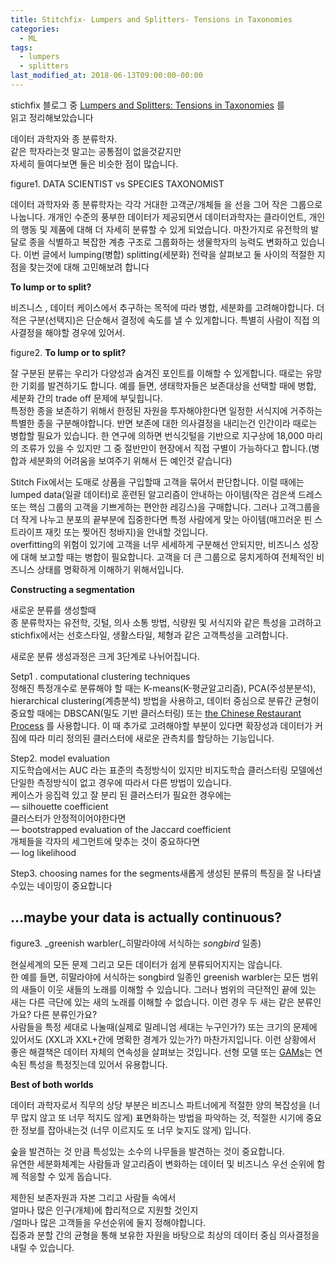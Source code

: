 ```yaml
---
title: Stitchfix- Lumpers and Splitters- Tensions in Taxonomies
categories:
  - ML
tags:
  - lumpers 
  - splitters
last_modified_at: 2018-06-13T09:00:00-00:00
---
```



stichfix 블로그 중 [Lumpers and Splitters: Tensions in Taxonomies](https://multithreaded.stitchfix.com/blog/2018/04/05/lumpers-and-splitters/) 를  
읽고 정리해보았습니다

데이터 과학자와 종 분류학자.  
같은 학자라는것 말고는 공통점이 없을것같지만  
자세히 들여다보면 둘은 비슷한 점이 많습니다.

figure1. DATA SCIENTIST vs SPECIES TAXONOMIST

데이터 과학자와 종 분류학자는 각각 거대한 고객군/개체들 을 선을 그어 작은 그룹으로 나눕니다. 개개인 수준의 풍부한 데이터가 제공되면서 데이터과학자는 클라이언트, 개인의 행동 및 제품에 대해 더 자세히 분류할 수 있게 되었습니다. 마찬가지로 유전학의 발달로 종을 식별하고 복잡한 계층 구조로 그룹화하는 생물학자의 능력도 변화하고 있습니다. 이번 글에서 lumping(병합) splitting(세분화) 전략을 살펴보고 둘 사이의 적절한 지점을 찾는것에 대해 고민해보려 합니다

**To lump or to split?**

비즈니스 , 데이터 케이스에서 추구하는 목적에 따라 병합, 세분화를 고려해야합니다. 더 적은 구분(선택지)은 단순해서 결정에 속도를 낼 수 있게합니다. 특별히 사람이 직접 의사결정을 해야할 경우에 있어서.

figure2. **To lump or to split?**

잘 구분된 분류는 우리가 다양성과 숨겨진 포인트를 이해할 수 있게합니다. 때로는 유망한 기회를 발견하기도 합니다. 예를 들면, 생태학자들은 보존대상을 선택할 때에 병합, 세분화 간의 trade off 문제에 부딪힙니다.  
특정한 종을 보존하기 위해서 한정된 자원을 투자해야한다면 일정한 서식지에 거주하는 특별한 종을 구분해야합니다. 반면 보존에 대한 의사결정을 내리는건 인간이라 때로는 병합할 필요가 있습니다. 한 연구에 의하면 번식깃털을 기반으로 지구상에 18,000 마리의 조류가 있을 수 있지만 그 중 절반만이 현장에서 직접 구별이 가능하다고 합니다.(병합과 세분화의 어려움을 보여주기 위해서 든 예인것 같습니다)

Stitch Fix에서는 도매로 상품을 구입할때 고객을 묶어서 판단합니다. 이럴 때에는 lumped data(일괄 데이터)로 훈련된 알고리즘이 안내하는 아이템(작은 검은색 드레스 또는 핵심 그룹의 고객을 기쁘게하는 편안한 레깅스)을 구매합니다. 그러나 고객그룹을 더 작게 나누고 분포의 끝부분에 집중한다면 특정 사람에게 맞는 아이템(매끄러운 핀 스트라이프 재킷 또는 찢어진 청바지)을 안내할 것입니다.  
overfitting의 위험이 있기에 고객을 너무 세세하게 구분해선 안되지만, 비즈니스 성장에 대해 보고할 때는 병합이 필요합니다. 고객을 더 큰 그룹으로 뭉치게하여 전체적인 비즈니스 상태를 명확하게 이해하기 위해서입니다.

**Constructing a segmentation**

새로운 분류를 생성할때  
종 분류학자는 유전학, 깃털, 의사 소통 방법, 식량원 및 서식지와 같은 특성을 고려하고 stichfix에서는 선호스타일, 생활스타일, 체형과 같은 고객특성을 고려합니다.

새로운 분류 생성과정은 크게 3단계로 나뉘어집니다.

Setp1 . computational clustering techniques  
정해진 특정개수로 분류해야 할 때는 K-means(K-평균알고리즘), PCA(주성분분석), hierarchical clustering(계층분석) 방법을 사용하고, 데이터 중심으로 분류간 균형이 중요할 때에는 DBSCAN(밀도 기반 클러스터링) 또는 [the Chinese Restaurant Process](https://en.wikipedia.org/wiki/Chinese_restaurant_process) 를 사용합니다. 이 때 추가로 고려해야할 부분이 있다면 확장성과 데이터가 커짐에 따라 미리 정의된 클러스터에 새로운 관측치를 할당하는 기능입니다.

Step2. model evaluation  
지도학습에서는 AUC 라는 표준의 측정방식이 있지만 비지도학습 클러스터링 모델에선 단일한 측정방식이 없고 경우에 따라서 다른 방법이 있습니다.  
케이스가 응집력 있고 잘 분리 된 클러스터가 필요한 경우에는  
— silhouette coefficient  
클러스터가 안정적이어야한다면  
— bootstrapped evaluation of the Jaccard coefficient  
개체들을 각자의 세그먼트에 맞추는 것이 중요하다면  
— log likelihood

Step3. choosing names for the segments새롭게 생성된 분류의 특징을 잘 나타낼수있는 네이밍이 중요합니다

**…maybe your data is actually continuous?**
--------------------------------------------

figure3. _greenish warbler(_히말라야에  서식하는 _songbird_ 일종)

현실세계의 모든 문제 그리고 모든 데이터가 쉽게 분류되어지지는 않습니다.  
한 예를 들면, 히말라야에 서식하는 songbird 일종인 greenish warbler는 모든 범위의 새들이 이웃 새들의 노래를 이해할 수 있습니다. 그러나 범위의 극단적인 끝에 있는 새는 다른 극단에 있는 새의 노래를 이해할 수 없습니다. 이런 경우 두 새는 같은 분류인가요? 다른 분류인가요?  
사람들을 특정 세대로 나눌때(실제로 밀레니엄 세대는 누구인가?) 또는 크기의 문제에 있어서도 (XXL과 XXL+간에 명확한 경계가 있는가?) 마찬가지입니다. 이런 상황에서 좋은 해결책은 데이터 자체의 연속성을 살펴보는 것입니다. 선형 모델 또는 [GAMs](https://en.wikipedia.org/wiki/General_Algebraic_Modeling_System)는 연속된 특성을 특정짓는데 있어서 유용합니다.

**Best of both worlds**

데이터 과학자로서 직무의 상당 부분은 비즈니스 파트너에게 적절한 양의 복잡성을 (너무 많지 않고 또 너무 적지도 않게) 표면화하는 방법을 파악하는 것, 적절한 시기에 중요한 정보를 잡아내는것 (너무 이르지도 또 너무 늦지도 않게) 입니다.

숲을 발견하는 것 만큼 특성있는 소수의 나무들을 발견하는 것이 중요합니다.  
유연한 세분화체계는 사람들과 알고리즘이 변화하는 데이터 및 비즈니스 우선 순위에 함께 적응할 수 있게 돕습니다.

제한된 보존자원과 자본 그리고 사람들 속에서  
얼마나 많은 인구(개체)에 합리적으로 지원할 것인지  
/얼마나 많은 고객들을 우선순위에 둘지 정해야합니다.  
집중과 분할 간의 균형을 통해 보유한 자원을 바탕으로 최상의 데이터 중심 의사결정을 내릴 수 있습니다.
